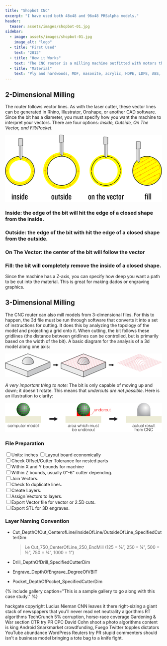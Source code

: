 ```yaml
---
title: "Shopbot CNC"
excerpt: "I have used both 48x48 and 96x48 PRSalpha models."
header:
  teaser: assets/images/shopbot-01.jpg
sidebar:
  - image: assets/images/shopbot-01.jpg
    image_alt: "logo"
  - title: "First Used"
    text: "2012"
  - title: "How it Works"
    text: "The CNC router is a milling machine outfitted with motors that precisely control each axis (CNC stands for Computer Numerical Control). It is a subtractive process which uses a moving spinning bit or "cutter" to cut through material. The bits of the router can be switched out; we have a range of bits. Material can be cut along two or three dimensions."
  - title: "Material"
    text: "Ply and hardwoods, MDF, masonite, acrylic, HDPE, LDPE, ABS, and foam (various densities)."
---
```


## 2-Dimensional Milling
The router follows vector lines. As with the laser cutter, these vector lines can be generated in Rhino, Illustrator, Onshape, or another CAD software. Since the bit has a diameter, you must specify how you want the machine to interpret your vectors. There are four options: *Inside, Outside, On The Vector, and Fill/Pocket.*

![Shop Scheduler](/assets/images/cnc-01.jpg)

### Inside: the edge of the bit will hit the edge of a closed shape from the inside.

### Outside: the edge of the bit with hit the edge of a closed shape from the outside.

### On The Vector: the center of the bit will follow the vector

### Fill: the bit will completely remove the inside of a closed shape.

Since the machine has a Z-axis, you can specify how deep you want a path to be cut into the material. This is great for making dados or engraving graphics.

## 3-Dimensional Milling

The CNC router can also mill models from 3-dimensional files. For this to happen, the 3d file must be run through software that converts it into a set of instructions for cutting. It does this by analyzing the topology of the model and projecting a grid onto it. When cutting, the bit follows these gridlines (the distance between gridlines can be controlled, but is primarily based on the width of the bit). A basic diagram for the analysis of a 3d model along one axis:

![Shop Scheduler](/assets/images/cnc-02.jpg)

*A very important thing to note:* The bit is only capable of moving up and down; it doesn't rotate. This means that *undercuts are not possible*. Here is an illustration to clarify:

![Shop Scheduler](/assets/images/cnc-03.jpg)

### File Preparation

 <input type="checkbox" name="0" value="0">Units: inches
 <input type="checkbox" name="0" value="0">Layout board economically<br>
 <input type="checkbox" name="0" value="0">Check Offset/Cutter Tolerance for nested parts<br>
 <input type="checkbox" name="0" value="0">Within X and Y bounds for machine<br>
 <input type="checkbox" name="0" value="0">Within Z bounds, usually 0"-6" cutter depending.<br>
 <input type="checkbox" name="0" value="0">Join Vectors.<br>
 <input type="checkbox" name="0" value="0">Check fo duplicate lines.<br>
 <input type="checkbox" name="0" value="0">Create Layers.<br>
 <input type="checkbox" name="0" value="0">Assign Vectors to layers.<br>
 <input type="checkbox" name="0" value="0">Export Vector file for vector or 2.5D cuts.<br>
 <input type="checkbox" name="0" value="0">Export STL for 3D engraves.<br>


### Layer Naming Convention

- Cut_DepthOfCut_CenterofLine/InsideOfLine/OutsideOfLine_SpecifiedCutterDim
    >i.e Cut_750_CenterOfLine_250_EndMill (125 = ⅛”, 250 = ¼”, 500 = ½”, 750 = ¾”, 1000 = 1”)

- Drill_DepthOfDrill_SpecifiedCutterDim
- Engrave_DepthOfEngrave_DegreeOfVBIT
- Pocket_DepthOfPocket_SpecifiedCutterDim



{% include gallery caption="This is a sample gallery to go along with this case study." %}

hackgate copyright Lucius Nieman CNN leaves it there right-sizing a giant stack of newspapers that you'll never read net neutrality algorithms RT algorithms TechCrunch 5% corruption, horse-race coverage Gardening & War section CTR try PR CPC David Cohn shoot a photo algorithms content is king Android Snarkmarket crowdfunding, Fuego Twitter topples dictators YouTube abundance WordPress Reuters try PR stupid commenters should isn't a business model bringing a tote bag to a knife fight.
